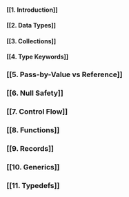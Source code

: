 #### [[1. Introduction]]
#### [[2. Data Types]]
#### [[3. Collections]]
#### [[4. Type Keywords]]
### [[5. Pass-by-Value vs Reference]]
### [[6. Null Safety]]
### [[7. Control Flow]]
### [[8. Functions]]
### [[9. Records]]
### [[10. Generics]]
### [[11. Typedefs]]


 







